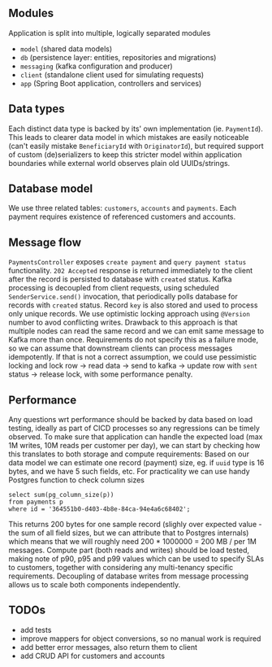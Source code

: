## Modules

Application is split into multiple, logically separated modules

* `model` (shared data models)
* `db` (persistence layer: entities, repositories and migrations)
* `messaging` (kafka configuration and producer)
* `client` (standalone client used for simulating requests)
* `app` (Spring Boot application, controllers and services)

## Data types

Each distinct data type is backed by its' own implementation (ie. `PaymentId`). This leads to clearer data model
in which mistakes are easily noticeable (can't easily mistake `BeneficiaryId` with `OriginatorId`), but required support of
custom (de)serializers to keep this stricter model within application boundaries while external world observes plain old UUIDs/strings.

## Database model

We use three related tables: `customers`, `accounts` and `payments`. Each payment requires existence of referenced customers and accounts.

## Message flow

`PaymentsController` exposes `create payment` and `query payment status` functionality.
`202 Accepted` response is returned immediately to the client after the record is persisted to database with `created` status.
Kafka processing is decoupled from client requests, using scheduled `SenderService.send()` invocation, that periodically polls
database for records with `created` status. Record `key` is also stored and used to process only unique records.
We use optimistic locking approach using `@Version` number to avod conflicting writes. Drawback to this approach is that 
multiple nodes can read the same record and we can emit same message to Kafka more than once. Requirements do not specify this
as a failure mode, so we can assume that downstream clients can process messages idempotently. If that is not a correct assumption, we could
use pessimistic locking and lock row -> read data -> send to kafka -> update row with `sent` status -> release lock, with 
some performance penalty.

## Performance

Any questions wrt performance should be backed by data based on load testing, ideally as part of CICD processes 
so any regressions can be timely observed. To make sure that application can handle the expected load 
(max 1M writes, 10M reads per customer per day), we can start by checking how this translates to both storage and compute requirements:
Based on our data model we can estimate one record (payment) size, eg. if `uuid` type is 16 bytes, and we have 5 such fields, etc. 
For practicality we can use handy Postgres function to check column sizes
```
select sum(pg_column_size(p))
from payments p
where id = '364551b0-d403-4b8e-84ca-94e4a6c68402';
```
This returns 200 bytes for one sample record (slighly over expected value - the sum of all field sizes, but we can attribute that to Postgres internals)
which means that we will roughly need 200 * 1000000 = 200 MB / per 1M messages.
Compute part (both reads and writes) should be load tested, making note of p90, p95 and p99 values which can be used to specify
SLAs to customers, together with considering any multi-tenancy specific requirements.
Decoupling of database writes from message processing allows us to scale both components independently.

## TODOs

* add tests
* improve mappers for object conversions, so no manual work is required
* add better error messages, also return them to client
* add CRUD API for customers and accounts
